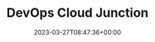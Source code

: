 ---
title : "DevOps Cloud Junction"
description: "Welcome to DevOpsCloud Junction, Connect, learn, and thrive in Cloud, DevOps, and Kubernetes!"
lead: "Welcome to DevOpsCloud Junction, Connect, learn, and thrive in Cloud, DevOps, and Kubernetes!"
date: 2023-03-27T08:47:36+00:00
lastmod: 2020-10-06T08:47:36+00:00
draft: false
images: []
---